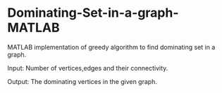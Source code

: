 # Dominating-Set-in-a-graph-MATLAB
MATLAB implementation of greedy algorithm to find dominating set in a graph. 

Input: Number of vertices,edges and their connectivity.


Output: The dominating vertices in the given graph.
